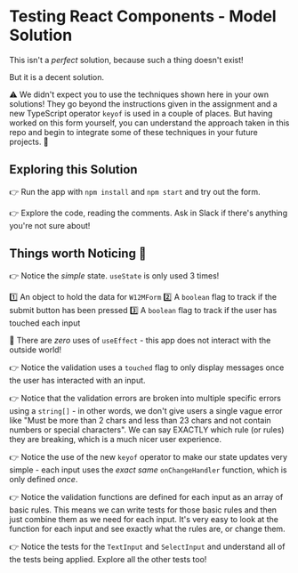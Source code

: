 # Testing React Components - Model Solution

This isn't a _perfect_ solution, because such a thing doesn't exist!

But it is a decent solution.

⚠️ We didn't expect you to use the techniques shown here in your own solutions! They go beyond the instructions given in the assignment and a new TypeScript operator `keyof` is used in a couple of places. But having worked on this form yourself, you can understand the approach taken in this repo and begin to integrate some of these techniques in your future projects. 🙌

## Exploring this Solution

👉 Run the app with `npm install` and `npm start` and try out the form.

👉 Explore the code, reading the comments. Ask in Slack if there's anything you're not sure about!

## Things worth Noticing 👀

👉 Notice the _simple_ state. `useState` is only used 3 times!

1️⃣ An object to hold the data for `W12MForm`
2️⃣ A `boolean` flag to track if the submit button has been pressed
3️⃣ A `boolean` flag to track if the user has touched each input

👀 There are _zero_ uses of `useEffect` - this app does not interact with the outside world!

👉 Notice the validation uses a `touched` flag to only display messages once the user has interacted with an input.

👉 Notice that the validation errors are broken into multiple specific errors using a `string[]` - in other words, we don't give users a single vague error like "Must be more than 2 chars and less than 23 chars and not contain numbers or special characters". We can say EXACTLY which rule (or rules) they are breaking, which is a much nicer user experience.

👉 Notice the use of the new `keyof` operator to make our state updates very simple - each input uses the _exact same_ `onChangeHandler` function, which is only defined _once_.

👉 Notice the validation functions are defined for each input as an array of basic rules. This means we can write tests for those basic rules and then just combine them as we need for each input. It's very easy to look at the function for each input and see exactly what the rules are, or change them.

👉 Notice the tests for the `TextInput` and `SelectInput` and understand all of the tests being applied. Explore all the other tests too!
